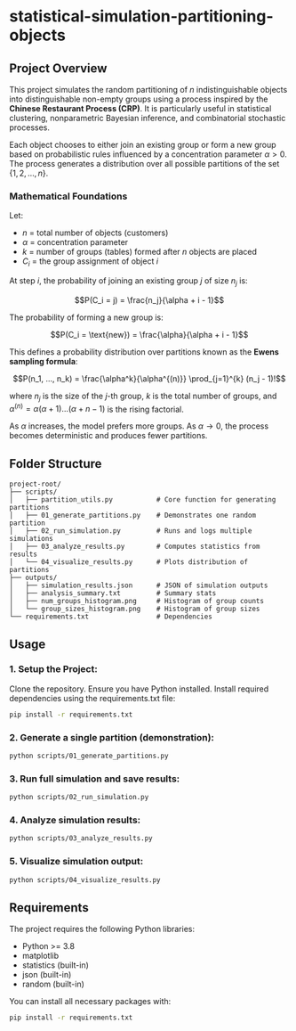 # statistical-simulation-partitioning-objects

## Project Overview

This project simulates the random partitioning of $n$ indistinguishable objects into distinguishable non-empty groups using a process inspired by the **Chinese Restaurant Process (CRP)**. It is particularly useful in statistical clustering, nonparametric Bayesian inference, and combinatorial stochastic processes.

Each object chooses to either join an existing group or form a new group based on probabilistic rules influenced by a concentration parameter $\alpha > 0$. The process generates a distribution over all possible partitions of the set $\{1, 2, ..., n\}$.

### Mathematical Foundations

Let:
- $n$ = total number of objects (customers)
- $\alpha$ = concentration parameter
- $k$ = number of groups (tables) formed after $n$ objects are placed
- $C_i$ = the group assignment of object $i$

At step $i$, the probability of joining an existing group $j$ of size $n_j$ is:

$$P(C_i = j) = \frac{n_j}{\alpha + i - 1}$$

The probability of forming a new group is:

$$P(C_i = \text{new}) = \frac{\alpha}{\alpha + i - 1}$$

This defines a probability distribution over partitions known as the **Ewens sampling formula**:

$$P(n_1, ..., n_k) = \frac{\alpha^k}{\alpha^{(n)}} \prod_{j=1}^{k} (n_j - 1)!$$

where $n_j$ is the size of the $j$-th group, $k$ is the total number of groups, and $\alpha^{(n)} = \alpha (\alpha + 1) ... (\alpha + n - 1)$ is the rising factorial.

As $\alpha$ increases, the model prefers more groups. As $\alpha \to 0$, the process becomes deterministic and produces fewer partitions.

## Folder Structure

```
project-root/
├── scripts/
│   ├── partition_utils.py           # Core function for generating partitions
│   ├── 01_generate_partitions.py    # Demonstrates one random partition
│   ├── 02_run_simulation.py         # Runs and logs multiple simulations
│   ├── 03_analyze_results.py        # Computes statistics from results
│   └── 04_visualize_results.py      # Plots distribution of partitions
├── outputs/
│   ├── simulation_results.json      # JSON of simulation outputs
│   ├── analysis_summary.txt         # Summary stats
│   ├── num_groups_histogram.png     # Histogram of group counts
│   └── group_sizes_histogram.png    # Histogram of group sizes
└── requirements.txt                 # Dependencies
```

## Usage

### 1. Setup the Project:
Clone the repository.
Ensure you have Python installed.
Install required dependencies using the requirements.txt file:
```bash
pip install -r requirements.txt
```

### 2. Generate a single partition (demonstration):
```bash
python scripts/01_generate_partitions.py
```

### 3. Run full simulation and save results:
```bash
python scripts/02_run_simulation.py
```

### 4. Analyze simulation results:
```bash
python scripts/03_analyze_results.py
```

### 5. Visualize simulation output:
```bash
python scripts/04_visualize_results.py
```

## Requirements

The project requires the following Python libraries:
- Python >= 3.8
- matplotlib
- statistics (built-in)
- json (built-in)
- random (built-in)

You can install all necessary packages with:
```bash
pip install -r requirements.txt
```